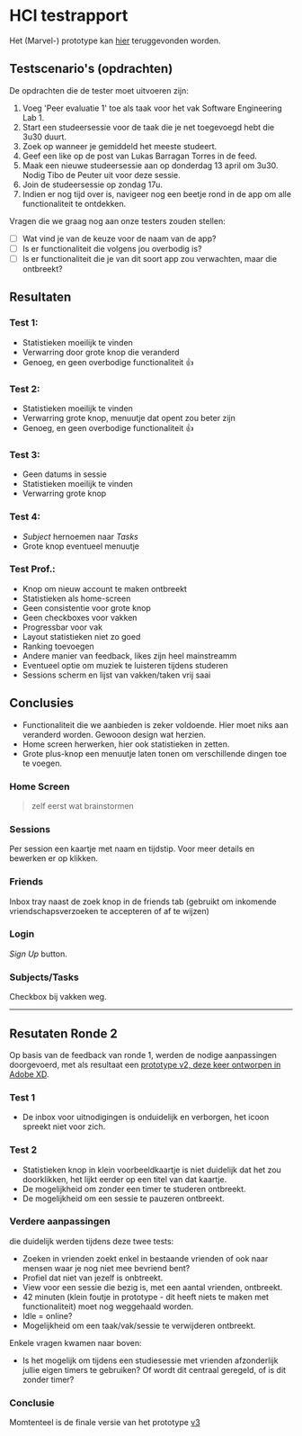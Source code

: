 # HCI testrapport

Het (Marvel-) prototype kan [hier](https://marvelapp.com/prototype/69ch17i) teruggevonden worden.

## Testscenario's (opdrachten)

De opdrachten die de tester moet uitvoeren zijn:

1. Voeg 'Peer evaluatie 1' toe als taak voor het vak Software Engineering Lab 1.
2. Start een studeersessie voor de taak die je net toegevoegd hebt die 3u30 duurt.
3. Zoek op wanneer je gemiddeld het meeste studeert.
4. Geef een like op de post van Lukas Barragan Torres in de feed.
5. Maak een nieuwe studeersessie aan op donderdag 13 april om 3u30. Nodig Tibo de Peuter uit voor deze sessie.
6. Join de studeersessie op zondag 17u.
7. Indien er nog tijd over is, navigeer nog een beetje rond in de app om alle functionaliteit te ontdekken.

Vragen die we graag nog aan onze testers zouden stellen: 

- [ ] Wat vind je van de keuze voor de naam van de app?
- [ ] Is er functionaliteit die volgens jou overbodig is?
- [ ] Is er functionaliteit die je van dit soort app zou verwachten, maar die ontbreekt?

## Resultaten

### Test 1:

- Statistieken moeilijk te vinden
- Verwarring door grote knop die veranderd
- Genoeg, en geen overbodige functionaliteit 👍

### Test 2:

- Statistieken moeilijk te vinden
- Verwarring grote knop, menuutje dat opent zou beter zijn
- Genoeg, en geen overbodige functionaliteit 👍


### Test 3:
- Geen datums in sessie
- Statistieken moeilijk te vinden
- Verwarring grote knop

### Test 4:

- *Subject* hernoemen naar *Tasks*
- Grote knop eventueel menuutje

### Test Prof.:
- Knop om nieuw account te maken ontbreekt
- Statistieken als home-screen
- Geen consistentie voor grote knop
- Geen checkboxes voor vakken
- Progressbar voor vak
- Layout statistieken niet zo goed
- Ranking toevoegen
- Andere manier van feedback, likes zijn heel mainstreamm
- Eventueel optie om muziek te luisteren tijdens studeren
- Sessions scherm en lijst van vakken/taken vrij saai

## Conclusies

- Functionaliteit die we aanbieden is zeker voldoende. Hier moet niks aan veranderd worden. Gewooon design wat herzien.
- Home screen herwerken, hier ook statistieken in zetten.
- Grote plus-knop een menuutje laten tonen om verschillende dingen toe te voegen.

### Home Screen

> zelf eerst wat brainstormen

### Sessions

Per session een kaartje met naam en tijdstip. Voor meer details en bewerken er op klikken.

### Friends

Inbox tray naast de zoek knop in de friends tab (gebruikt om inkomende vriendschapsverzoeken te accepteren of af te wijzen)

### Login

*Sign Up* button.

### Subjects/Tasks

Checkbox bij vakken weg.

---

## Resutaten Ronde 2

Op basis van de feedback van ronde 1, werden de nodige aanpassingen doorgevoerd, met als resultaat een [prototype v2, deze keer ontworpen in Adobe XD](https://xd.adobe.com/view/62db77ec-b7a3-4650-9da1-7b56c3d8cdfc-3788/).

### Test 1

- De inbox voor uitnodigingen is onduidelijk en verborgen, het icoon spreekt niet voor zich.

### Test 2

- Statistieken knop in klein voorbeeldkaartje is niet duidelijk dat het zou doorklikken, het lijkt eerder op een titel van dat kaartje.
- De mogelijkheid om zonder een timer te studeren ontbreekt.
- De mogelijkheid om een sessie te pauzeren ontbreekt.

### Verdere aanpassingen

die duidelijk werden tijdens deze twee tests: 

- Zoeken in vrienden zoekt enkel in bestaande vrienden of ook naar mensen waar je nog niet mee bevriend bent?
- Profiel dat niet van jezelf is onbtreekt.
- View voor een sessie die bezig is, met een aantal vrienden, ontbreekt.
- 42 minuten (klein foutje in prototype - dit heeft niets te maken met functionaliteit) moet nog weggehaald worden.
- Idle = online?
- Mogelijkheid om een taak/vak/sessie te verwijderen ontbreekt.

Enkele vragen kwamen naar boven:

- Is het mogelijk om tijdens een studiesessie met vrienden afzonderlijk jullie eigen timers te gebruiken? Of wordt dit centraal geregeld, of is dit zonder timer?

### Conclusie

Momtenteel is de finale versie van het prototype [v3](https://xd.adobe.com/view/26ef6bad-2cfd-478f-944c-142a82bf8da9-73bc/)
